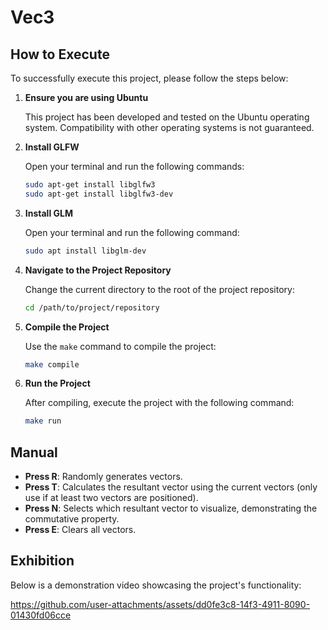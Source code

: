 # Vec3

## How to Execute

To successfully execute this project, please follow the steps below:

1. **Ensure you are using Ubuntu**

   This project has been developed and tested on the Ubuntu operating system. Compatibility with other operating systems is not guaranteed.

2. **Install GLFW**

   Open your terminal and run the following commands:

   ```bash
   sudo apt-get install libglfw3
   sudo apt-get install libglfw3-dev
   ```

3. **Install GLM**

   Open your terminal and run the following command:

   ```bash
   sudo apt install libglm-dev
   ```

4. **Navigate to the Project Repository**

   Change the current directory to the root of the project repository:

   ```bash
   cd /path/to/project/repository
   ```

5. **Compile the Project**

   Use the `make` command to compile the project:

   ```bash
   make compile
   ```

6. **Run the Project**

   After compiling, execute the project with the following command:

   ```bash
   make run
   ```

## Manual

- **Press R**: Randomly generates vectors.
- **Press T**: Calculates the resultant vector using the current vectors (only use if at least two vectors are positioned).
- **Press N**: Selects which resultant vector to visualize, demonstrating the commutative property.
- **Press E**: Clears all vectors.

## Exhibition

Below is a demonstration video showcasing the project's functionality:

https://github.com/user-attachments/assets/dd0fe3c8-14f3-4911-8090-01430fd06cce